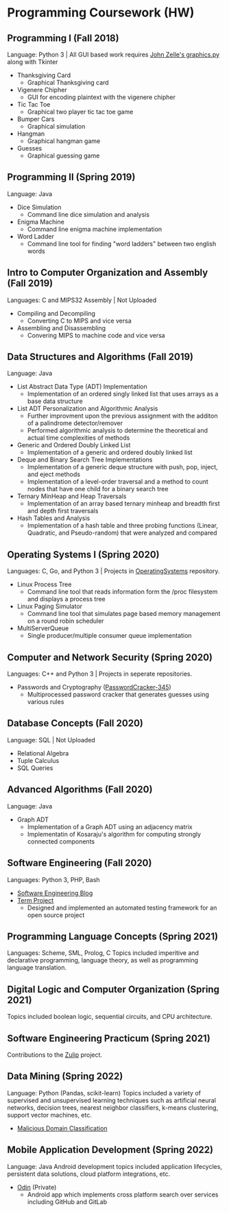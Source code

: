 # Programming Coursework (HW)

## Programming I (Fall 2018)
  Language: Python 3
  | 
  All GUI based work requires [John Zelle's graphics.py](https://mcsp.wartburg.edu/zelle/python/) along with Tkinter
- Thanksgiving Card
   - Graphical Thanksgiving card
- Vigenere Chipher
   - GUI for encoding plaintext with the vigenere chipher
- Tic Tac Toe
   - Graphical two player tic tac toe game
- Bumper Cars
  - Graphical simulation
- Hangman
  - Graphical hangman game
- Guesses
  - Graphical guessing game

## Programming II (Spring 2019)
  Language: Java
- Dice Simulation
  - Command line dice simulation and analysis
- Enigma Machine
  - Command line enigma machine implementation
- Word Ladder
  - Command line tool for finding "word ladders" between two english words

## Intro to Computer Organization and Assembly (Fall 2019)
  Languages: C and MIPS32 Assembly | Not Uploaded
- Compiling and Decompiling
  - Converting C to MIPS and vice versa
- Assembling and Disassembling
  - Convering MIPS to machine code and vice versa
  
## Data Structures and Algorithms (Fall 2019)
  Language: Java
- List Abstract Data Type (ADT) Implementation
  - Implementation of an ordered singly linked list that uses arrays as a base data structure
- List ADT Personalization and Algorithmic Analysis
  - Further improvment upon the previous assignment with the additon of a palindrome detector/remover
  - Performed algorithmic analysis to determine the theoretical and actual time complexities of methods
- Generic and Ordered Doubly Linked List
  - Implementation of a generic and ordered doubly linked list
- Deque and Binary Search Tree Implementations
  - Implementation of a generic deque structure with push, pop, inject, and eject methods
  - Implementation of a level-order traversal and a method to count nodes that have one child for a binary search tree
- Ternary MinHeap and Heap Traversals
  - Implementation of an array based ternary minheap and breadth first and depth first traversals
- Hash Tables and Analysis
  - Implementation of a hash table and three probing functions (Linear, Quadratic, and Pseudo-random) that were analyzed and compared

## Operating Systems I (Spring 2020)
  Languages: C, Go, and Python 3 | Projects in [OperatingSystems](https://github.com/lukem1/OperatingSystems) repository.
  - Linux Process Tree
    - Command line tool that reads information form the /proc filesystem and displays a process tree
  - Linux Paging Simulator
    - Command line tool that simulates page based memory management on a round robin scheduler
  - MultiServerQueue
  	- Single producer/multiple consumer queue implementation
  
## Computer and Network Security (Spring 2020)
  Languages: C++ and Python 3 | Projects in seperate repositories.
- Passwords and Cryptography ([PasswordCracker-345](https://github.com/lukem1/PasswordCracker-345))
  - Multiprocessed password cracker that generates guesses using various rules
  
## Database Concepts (Fall 2020)
  Language: SQL | Not Uploaded
- Relational Algebra
- Tuple Calculus
- SQL Queries

## Advanced Algorithms (Fall 2020)
  Language: Java
  - Graph ADT
    - Implementation of a Graph ADT using an adjacency matrix
    - Implementatin of Kosaraju's algorithm for computing strongly connected components
  
## Software Engineering (Fall 2020)
  Languages: Python 3, PHP, Bash
  - [Software Engineering Blog](https://lukem1.github.io/tags/CSCI362/)
  - [Term Project](https://github.com/csci-362-02-2020/New-Leaf)
  	- Designed and implemented an automated testing framework for an open source project
  	
## Programming Language Concepts (Spring 2021)
  Languages: Scheme, SML, Prolog, C
  Topics included imperitive and declarative programming, language theory, as well as programming language translation.
  
## Digital Logic and Computer Organization (Spring 2021)
  Topics included boolean logic, sequential circuits, and CPU architecture.
  
## Software Engineering Practicum (Spring 2021)
  Contributions to the [Zulip](https://github.com/zulip/zulip) project.

## Data Mining (Spring 2022)
  Language: Python (Pandas, scikit-learn)
  Topics included a variety of supervised and unsupervised learning techniques such as artificial neural networks, decision trees, nearest neighbor classifiers, k-means clustering, support vector machines, etc.
  - [Malicious Domain Classification](https://github.com/lukem1/malicious-domain-classification)

## Mobile Application Development (Spring 2022)
  Language: Java
  Android development topics included application lifecycles, persistent data solutions, cloud platform integrations, etc.
  - [Odin](https://github.com/CSCI-370-Spring-2022/team-5) (Private)
    - Android app which implements cross platform search over services including GitHub and GitLab
